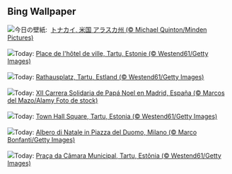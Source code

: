 ## Bing Wallpaper
![](https://www.bing.com/th?id=OHR.CaribouChristmas_JA-JP0784356200_UHD.jpg&w=1000)今日の壁紙: &nbsp;[トナカイ, 米国 アラスカ州 (© Michael Quinton/Minden Pictures)](https://www.bing.com/th?id=OHR.CaribouChristmas_JA-JP0784356200_UHD.jpg)
<br><br/>
![](https://www.bing.com/th?id=OHR.EstoniaXmasEve_FR-FR4500138277_UHD.jpg&w=1000)Today: [Place de l'hôtel de ville, Tartu, Estonie (© Westend61/Getty Images)](https://www.bing.com/th?id=OHR.EstoniaXmasEve_FR-FR4500138277_UHD.jpg)
<br><br/>
![](https://www.bing.com/th?id=OHR.EstoniaXmasEve_DE-DE2504382922_UHD.jpg&w=1000)Today: [Rathausplatz, Tartu, Estland (© Westend61/Getty Images)](https://www.bing.com/th?id=OHR.EstoniaXmasEve_DE-DE2504382922_UHD.jpg)
<br><br/>
![](https://www.bing.com/th?id=OHR.SantaClausRace_ES-ES7942033287_UHD.jpg&w=1000)Today: [XII Carrera Solidaria de Papá Noel en Madrid, España (© Marcos del Mazo/Alamy Foto de stock)](https://www.bing.com/th?id=OHR.SantaClausRace_ES-ES7942033287_UHD.jpg)
<br><br/>
![](https://www.bing.com/th?id=OHR.EstoniaXmasEve_EN-GB7635389506_UHD.jpg&w=1000)Today: [Town Hall Square, Tartu, Estonia (© Westend61/Getty Images)](https://www.bing.com/th?id=OHR.EstoniaXmasEve_EN-GB7635389506_UHD.jpg)
<br><br/>
![](https://www.bing.com/th?id=OHR.MilanXmasTree_IT-IT2035512778_UHD.jpg&w=1000)Today: [Albero di Natale in Piazza del Duomo, Milano (© Marco Bonfanti/Getty Images)](https://www.bing.com/th?id=OHR.MilanXmasTree_IT-IT2035512778_UHD.jpg)
<br><br/>
![](https://www.bing.com/th?id=OHR.EstoniaXmasEve_PT-BR8966974749_UHD.jpg&w=1000)Today: [Praça da Câmara Municipal, Tartu, Estônia (© Westend61/Getty Images)](https://www.bing.com/th?id=OHR.EstoniaXmasEve_PT-BR8966974749_UHD.jpg)
<br><br/>
